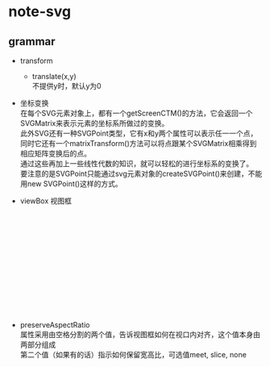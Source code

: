 # note-svg

## grammar

- transform  
    - translate(x,y)  
    不提供y时，默认y为0  
- 坐标变换    
在每个SVG元素对象上，都有一个getScreenCTM()的方法，它会返回一个SVGMatrix来表示元素的坐标系所做过的变换。  
此外SVG还有一种SVGPoint类型，它有x和y两个属性可以表示任一一个点，同时它还有一个matrixTransform()方法可以将点跟某个SVGMatrix相乘得到相应矩阵变换后的点。  
通过这些再加上一些线性代数的知识，就可以轻松的进行坐标系的变换了。  
要注意的是SVGPoint只能通过svg元素对象的createSVGPoint()来创建，不能用new SVGPoint()这样的方式。

- viewBox 视图框  
<svg width="500" height="200" viewBox="0 0 50 20" >
500x200像素视口的<svg>元素内部使用从0,0到50,20的坐标系。  
<svg>内的图形上的坐标系每一个单位对应于宽度上的500/50=10像素和高度上的200/20=10像素。

- preserveAspectRatio  
属性采用由空格分割的两个值，告诉视图框如何在视口内对齐，这个值本身由两部分组成    
第二个值（如果有的话）指示如何保留宽高比，可选值meet, slice, none  
